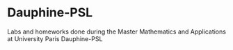 # Dauphine-PSL
Labs and homeworks done during the Master Mathematics and Applications at University Paris Dauphine-PSL

